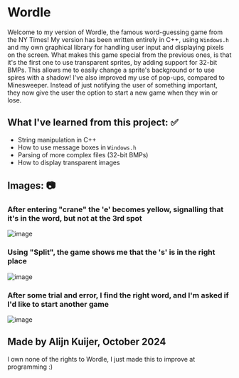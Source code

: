 # Wordle
Welcome to my version of Wordle, the famous word-guessing game from the NY Times! My version has been written entirely in C++, using `Windows.h` and my own graphical library for handling user input and displaying pixels on the screen. What makes this game special from the previous ones, is that it's the first one to use transparent sprites, by adding support for 32-bit BMPs. This allows me to easily change a sprite's background or to use spires with a shadow! I've also improved my use of pop-ups, compared to Minesweeper. Instead of just notifying the user of something important, they now give the user the option to start a new game when they win or lose.

## What I've learned from this project: ✅
- String manipulation in C++
- How to use message boxes in `Windows.h`
- Parsing of more complex files (32-bit BMPs)
- How to display transparent images

## Images: 📷
### After entering "crane" the 'e' becomes yellow, signalling that it's in the word, but not at the 3rd spot
![image](https://github.com/user-attachments/assets/daa03ec1-47c3-43f4-876c-91e32d565419)

### Using "Split", the game shows me that the 's' is in the right place
![image](https://github.com/user-attachments/assets/b2d8238a-0589-4443-b3f8-c17ea1cbc614)

### After some trial and error, I find the right word, and I'm asked if I'd like to start another game
![image](https://github.com/user-attachments/assets/4dfffb1e-0bbb-4a4d-a59f-baa08d33723a)

## Made by Alijn Kuijer, October 2024
I own none of the rights to Wordle, I just made this to improve at programming :)
